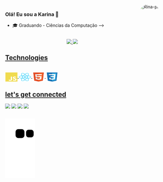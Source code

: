 <div>
  <img align="right" alt="Rina-pic" height="150" style="border-radius:50px;" src="https://i.pinimg.com/originals/48/5e/83/485e83ad5709e90ba5a0cffccb717e08.gif">
 </div>

### Olá! Eu sou a Karina 👋



- 🎓 Graduando - Ciências da Computação
-->

##

<div align="center">
  <a href="https://github.com/rinaxhp">
  <img height="180em" src="https://github-readme-stats.vercel.app/api?username=rinaxhp&show_icons=true&theme=dracula&include_all_commits=true&count_private=true"/>
     <img height="180em" src="https://github-readme-stats.vercel.app/api/top-langs/?username=rafaballerini&layout=compact&langs_count=16&theme=dracula"/>
    </div>
    
   
  ##
  
  ## Technologies

</div>
  <div style="display: inline_block"><br>
  <img align="center" alt="Rina-Js" height="30" width="40" src="https://raw.githubusercontent.com/devicons/devicon/master/icons/javascript/javascript-plain.svg">
  <img align="center" alt="Rina-React" height="30" width="40" src="https://raw.githubusercontent.com/devicons/devicon/master/icons/react/react-original.svg">
  <img align="center" alt="Rina-HTML" height="30" width="40" src="https://raw.githubusercontent.com/devicons/devicon/master/icons/html5/html5-original.svg">
  <img align="center" alt="Rina-CSS" height="30" width="40" src="https://raw.githubusercontent.com/devicons/devicon/master/icons/css3/css3-original.svg">
</div>
                                                                                  

  ## let's get connected 
  
<div> 
  <a href="https://instagram.com/rinaxhp" target="_blank"><img src="https://img.shields.io/badge/-Instagram-%23E4405F?style=for-the-badge&logo=instagram&logoColor=white" target="_blank"></a>
 	<a href="https://www.twitch.tv/rinaxhp0" target="_blank"><img src="https://img.shields.io/badge/Twitch-9146FF?style=for-the-badge&logo=twitch&logoColor=white" target="_blank"></a>
  <a href = "mailto:karina.kirisitina@gmail.com"><img src="https://img.shields.io/badge/-Gmail-%23333?style=for-the-badge&logo=gmail&logoColor=white" target="_blank"></a>
  <a href="https://www.linkedin.com/in/karina-cristina-proença-b08640224/" target="_blank"><img src="https://img.shields.io/badge/-LinkedIn-%230077B5?style=for-the-badge&logo=linkedin&logoColor=white" target="_blank"></a> 
 </a>
   
   ##
 
  ![Snake animation](https://github.com/rinaxhp/rinaxhp/blob/output/github-contribution-grid-snake.svg)
 
</div>

